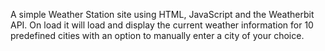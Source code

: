 A simple Weather Station site using HTML, JavaScript and the Weatherbit API. 
On load it will load and display the current weather information for 10 predefined cities with an option to manually enter a city of your choice.
